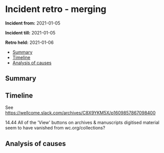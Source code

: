 # Incident retro - merging 

**Incident from:** 2021-01-05

**Incident till:** 2021-01-05

**Retro held:** 2021-01-06

- [Summary](#summary)
- [Timeline](#timeline)
- [Analysis of causes](#analysis-of-causes)

## Summary

## Timeline

See https://wellcome.slack.com/archives/C8X9YKM5X/p1609857867098400

14.44 All of the 'View' buttons on archives & manuscripts digitised material seem to have vanished from wc.org/collections?

## Analysis of causes

